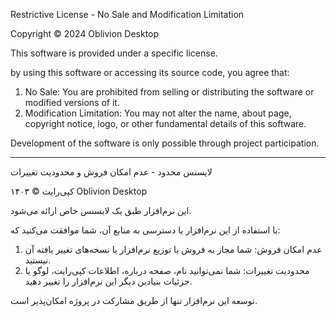 Restrictive License - No Sale and Modification Limitation

Copyright © 2024 Oblivion Desktop

This software is provided under a specific license.

by using this software or accessing its source code, you agree that:

1. No Sale: You are prohibited from selling or distributing the software or modified versions of it.
2. Modification Limitation: You may not alter the name, about page, copyright notice, logo, or other fundamental details of this software.

Development of the software is only possible through project participation.

---

لایسنس محدود - عدم امکان فروش و محدودیت تغییرات

کپی‌رایت © ۱۴۰۳ Oblivion Desktop

این نرم‌افزار طبق یک لایسنس خاص ارائه می‌شود.

با استفاده از این نرم‌افزار یا دسترسی به منابع آن، شما موافقت می‌کنید که:

1. عدم امکان فروش: شما مجاز به فروش یا توزیع نرم‌افزار یا نسخه‌های تغییر یافته آن نیستید.
2. محدودیت تغییرات: شما نمی‌توانید نام، صفحه درباره، اطلاعات کپی‌رایت، لوگو یا جزئیات بنیادین دیگر این نرم‌افزار را تغییر دهید.

توسعه این نرم‌افزار تنها از طریق مشارکت در پروژه امکان‌پذیر است.
